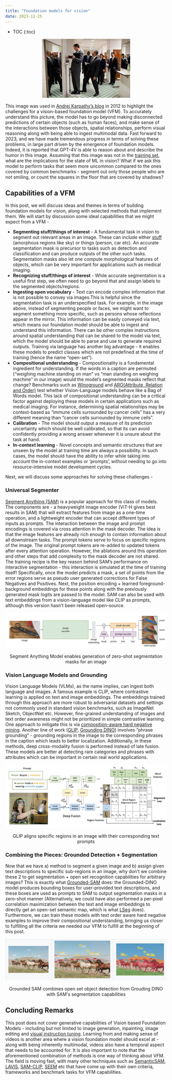 ```yaml
---
title: "Foundation models for vision"
date: 2023-12-25
---
```


* TOC
{:toc}

<p align="center">
<img src="/assets/foundation-models-for-vision/vision_test_pic.jpeg">
</p>

This image was used in [Andrej Karpathy’s blog](https://karpathy.github.io/2012/10/22/state-of-computer-vision/) in 2012 to highlight the challenges for a vision-based foundation model (VFM). To accurately understand this picture, the model has to go beyond making disconnected predictions of certain objects (such as human faces), and make sense of the interactions between those objects, spatial relationships, perform visual reasoning along with being able to ingest multimodal data. Fast forward to 2023, and we have made tremendous progress in terms of solving these problems, in large part driven by the emergence of foundation models. Indeed, it is reported that GPT-4V is able to reason about and describe the humor in this image. Assuming that this image was not in the [training set](https://x.com/karpathy/status/1635697741925064704?s=20), what are the implications for the state of ML in vision? What if we ask this model to perform tasks that seem more uncommon compared to the ones covered by common benchmarks - segment out only those people who are not smiling, or count the squares in the floor that are covered by shadows?

## Capabilities of a VFM
In this post, we will discuss ideas and themes in terms of building foundation models for vision, along with selected methods that implement them. We will start by discussion some ideal capabilities that we might expect from a VFM  - 
- **Segmenting stuff/things of interest** - A fundamental task in vision to segment out relevant areas in an image. These can include either [stuff](https://arxiv.org/abs/1801.00868) (amorphous regions like sky) or things (person, car etc). An accurate segmentation mask is precursor to tasks such as detection and classification and can produce outputs of the other such tasks. Segmentation masks also let one compute morphological features of objects, which can be very important for applications such as medical imaging.
- **Recognizing stuff/things of interest** - While accurate segmentation is a useful first step, we often need to go beyond that and assign labels to the segmented objects/regions.
- **Ingesting open vocabulary** - Text can encode complex information that is not possible to convey via images.This is helpful since the segmentation task is an underspecified task. For example, in the image above, instead of segmenting people or faces, we might want to segment something more specific, such as persons whose reflections appear in the mirror. This information can be easily conveyed via text, which means our foundation model should be able to ingest and understand this information. There can be other complex instructions around spatial understanding that can be shared to the model via text, which the model should be able to parse and use to generate required outputs. Training via language has another big advantage - it enables these models to predict classes which are not predefined at the time of training (hence the name “open-set”).
- **Compositional understanding** -  Compositionality is a fundamental ingredient for understanding. If the words in a caption are permuted (“weighing machine standing on man” vs “man standing on weighing machine” in our image) would the model’s segmented masks reflect that change? Benchmarks such as [Winoground](https://arxiv.org/abs/2204.03162) and [ARO(Attribute, Relation and Order)](https://arxiv.org/abs/2210.01936) test whether Vision-Language models behave like a Bag of Words model. This lack of compositional understanding can be a critical factor against deploying these models in certain applications such as medical imaging. For instance, determining spatial relationships may be context-based as “immune cells surrounded by cancer cells” has a very different meaning than “cancer cells surrounded by immune cells”.
- **Calibration** - The model should output a measure of its prediction uncertainty which should be well calibrated, so that its can avoid confidently providing a wrong answer whenever it is unsure about the task at hand.
- **In-context learning** - Novel concepts and semantic structures that are unseen by the model at training time are always a possibility. In such cases, the model should have the ability to infer while taking into account the in-context examples or ‘prompts’, without needing to go into resource-intensive model development cycles.

Next, we will discuss some approaches for solving these challenges - 

### Universal Segmenter 
[Segment Anything (SAM)](https://arxiv.org/abs/2304.02643) is a popular approach for this class of models. The components are - a heavyweight image encoder (ViT-H gives best results in SAM) that will extract features from image as a one-time operation, and a lightweight encoder that can accept different types of inputs as prompts. The interaction between the image and prompt encodings is covered via cross attention in the mask decoder. The idea is that the image features are already rich enough to contain information about all downstream tasks. The prompt tokens serve to focus on specific regions of the image. The original prompt tokens are re-added to updated tokens after every attention operation. However, the ablations around this operation and other steps that add complexity to the mask decoder are not shared.
The training recipe is the key reason behind SAM’s performance on interactive segmentation - this interaction is simulated at the time of training itself! Specifically, once the model predicts a mask, a set of points from the error regions serve as pseudo user generated corrections for False Negatives and Positives. Next, the position encoding + learned foreground-background embeddings for these points along with the previously generated mask logits are passed to the model. SAM can also be used with text embeddings from a vision-language model like CLIP as prompts, although this version hasn’t been released open-source.

![Segment Anything Model](/assets/foundation-models-for-vision/SAM.png)
<p align="center">
Segment Anything Model enables generation of zero-shot segmentation masks for an image
</p>

### Vision Language Models and Grounding
Vision Language Models (VLMs), as the name implies, can ingest both language and images. A famous example is CLIP, where contrastive learning is applied on text and image embeddings. The embeddings trained through this approach are more robust to adversarial datasets and settings not commonly used in standard vision benchmarks, such as ImageNet Sketch, ObjectNet etc. However, fine-grained understanding of images and text order awareness might not be prioritized in simple contrastive learning. One approach to mitigate this is via [composition-aware hard negative mining](https://arxiv.org/abs/2210.01936). Another line of work ([GLIP](https://arxiv.org/abs/2112.03857), [Grounding DINO](https://arxiv.org/abs/2303.05499)) involves “phrase grounding” - grounding regions in the image to the corresponding phrases in the caption which leads to better localization. Additionally, in these methods, deep cross-modality fusion is performed instead of late fusion. These models are better at detecting rare categories and phrases with attributes which can be important in certain real world applications.

![Grounded Language Image Pretraining](/assets/foundation-models-for-vision/GLIP.png)
<p align="center">
GLIP aligns specific regions in an image with their corresponding text prompts
</p>

### Combining the Pieces: Grounded Detection + Segmentation
Now that we have a) method to segment a given image and b) assign given text descriptions to specific sub-regions in an image, why don’t we combine these 2 to get segmentation + open set recognition capabilities for arbitrary images? This is exactly what [Grounded-SAM](https://github.com/IDEA-Research/Grounded-Segment-Anything) does: the Grounded-DINO model produces bounding boxes for user-provided text descriptions, and these boxes are used as prompts to SAM to output segmentation masks in a zero-shot manner (Alternatively, we could have also performed a per-pixel correlation maximization between the text and image embeddings to directly get an open-set semantic map, which is what [LSeg](https://arxiv.org/pdf/2201.03546.pdf) does). Furthermore, we can train these models with text order aware hard negative examples to improve their compositional understanding, bringing us closer to fulfilling all the criteria we needed our VFM to fulfill at the beginning of this post. 

![Grounded SAM](/assets/foundation-models-for-vision/Grounded-SAM.png)
<p align="center">
Grounded SAM combines open set object detection from Grouding DINO with SAM's segmentation capabilities
</p>

## Concluding Remarks
This post does not cover generative capabilities of Vision based Foundation Models - including but not limited to image generation, inpainting, image editing and [visual instruction tuning](https://arxiv.org/abs/2304.08485). Learning from and making sense of videos is another area where a vision foundation model should excel at - along with being inherently multimodal, videos also have a temporal aspect that needs to be accounted for. 
It is also important to note that the aforementioned combination of methods is one way of thinking about VFM. The field is moving fast, with many other techniques such as [SemanticSAM](https://arxiv.org/abs/2307.04767), [LAVIS](https://arxiv.org/abs/2209.09019), [SAM-CLIP](https://arxiv.org/abs/2310.15308), [SEEM](https://arxiv.org/abs/2304.06718) etc that have come up with their own criteria, frameworks and benchmark tasks for VFM capabilities.


